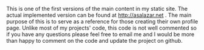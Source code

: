 This is one of the first versions of the main content in my static site. The actual implemented version can be found at http://asalazar.net . The main purpose of this is to serve as a reference for those creating their own profile page. Unlike most of my projects' code, this code is not well commented so if you have any questions please feel free to email me and I would be more than happy to comment on the code and update the project on github.
